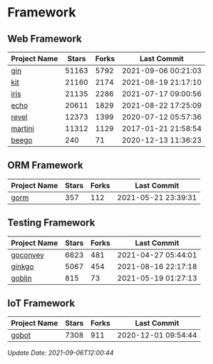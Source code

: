 # Framework

## Web Framework
| Project Name | Stars | Forks | Last Commit |
| ------------ | ----- | ----- | ----------- |
| [gin](https://github.com/gin-gonic/gin) | 51163 | 5792 | 2021-09-06 00:21:03 |
| [kit](https://github.com/go-kit/kit) | 21160 | 2174 | 2021-08-19 21:17:10 |
| [iris](https://github.com/kataras/iris) | 21135 | 2286 | 2021-07-17 09:00:56 |
| [echo](https://github.com/labstack/echo) | 20611 | 1829 | 2021-08-22 17:25:09 |
| [revel](https://github.com/revel/revel) | 12373 | 1399 | 2020-07-12 05:57:36 |
| [martini](https://github.com/go-martini/martini) | 11312 | 1129 | 2017-01-21 21:58:54 |
| [beego](https://github.com/astaxie/beego) | 240 | 71 | 2020-12-13 11:36:23 |

## ORM Framework
| Project Name | Stars | Forks | Last Commit |
| ------------ | ----- | ----- | ----------- |
| [gorm](https://github.com/jinzhu/gorm) | 357 | 112 | 2021-05-21 23:39:31 |

## Testing Framework
| Project Name | Stars | Forks | Last Commit |
| ------------ | ----- | ----- | ----------- |
| [goconvey](https://github.com/smartystreets/goconvey) | 6623 | 481 | 2021-04-27 05:44:01 |
| [ginkgo](https://github.com/onsi/ginkgo) | 5067 | 454 | 2021-08-16 22:17:18 |
| [goblin](https://github.com/franela/goblin) | 815 | 73 | 2021-05-19 01:27:13 |

## IoT Framework
| Project Name | Stars | Forks | Last Commit |
| ------------ | ----- | ----- | ----------- |
| [gobot](https://github.com/hybridgroup/gobot) | 7308 | 911 | 2020-12-01 09:54:44 |

*Update Date: 2021-09-06T12:00:44*